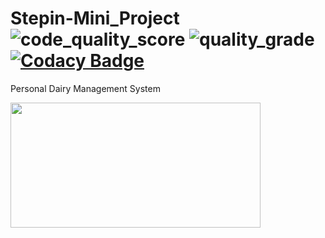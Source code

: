 # Stepin-Mini_Project  ![code_quality_score](https://www.code-inspector.com/project/27558/status/svg)  ![quality_grade](https://www.code-inspector.com/project/27558/score/svg) [![Codacy Badge](https://app.codacy.com/project/badge/Grade/df7960ac34194273a114096d5b844dbc)](https://www.codacy.com/gh/karthikg49/stepin-mini_project/dashboard?utm_source=github.com&amp;utm_medium=referral&amp;utm_content=karthikg49/stepin-mini_project&amp;utm_campaign=Badge_Grade)
Personal Dairy Management System

<img src="https://www.one-resource.com/wp-content/uploads/Virtual-assistant-diary-planner.png" width=400 height=200>
